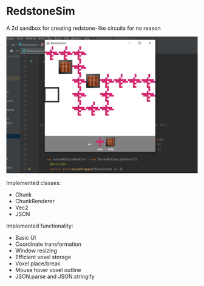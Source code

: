 # RedstoneSim

A 2d sandbox for creating redstone-like circuits for no reason

![img](./example.png)

Implemented classes:
- Chunk
- ChunkRenderer
- Vec2
- JSON

Implemented functionality:
- Basic UI
- Coordinate transformation
- Window resizing
- Efficient voxel storage
- Voxel place/break
- Mouse hover voxel outline
- JSON.parse and JSON.stringify
